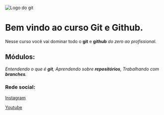 ![Logo do git](https://sujeitoprogramador.com/wp-content/uploads/2021/04/gitimage.png)

# Bem vindo ao curso Git e Github.
Nesse curso você vai dominar todo o **git** e **github** _do zero ao profissional._

## Módulos:
_Entendendo o que é **git**, Aprendendo sobre **repositórios**, Trabalhando com **branches**._

### Rede social:
[Instagram](https://instagram.com/sujeitoprogramador)

[Youtube](https://youtube.com/c/sujeitoprogramador)
